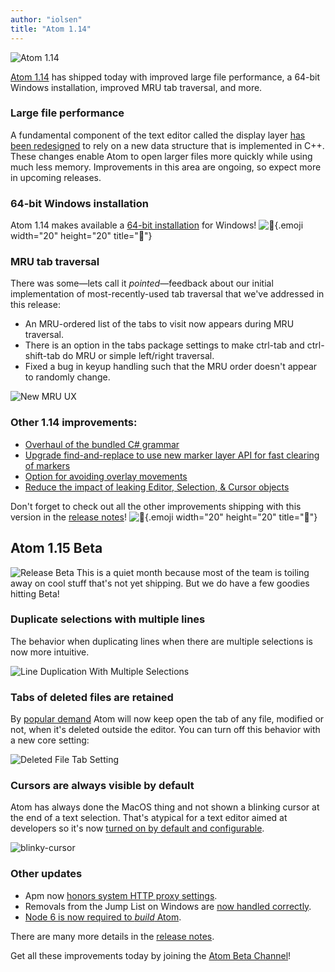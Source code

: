 ```yaml
---
author: "iolsen"
title: "Atom 1.14"
---
```


![Atom 1.14](/assets/images/blog.atom.io/img/posts/release-1-14.png)

[Atom 1.14](/) has shipped today with improved large file performance, a 64-bit Windows installation, improved MRU tab traversal, and more.

<!--more-->

### Large file performance

A fundamental component of the text editor called the display layer [has been redesigned](https://github.com/atom/text-buffer/pull/185) to rely on a new data structure that is implemented in C++. These changes enable Atom to open larger files more quickly while using much less memory. Improvements in this area are ongoing, so expect more in upcoming releases.

### 64-bit Windows installation

Atom 1.14 makes available a [64-bit installation](https://github.com/atom/atom/pull/13135) for Windows! ![:tada:](https://github.githubassets.com/images/icons/emoji/unicode/1f389.png){.emoji width="20" height="20" title=":tada:"}

### MRU tab traversal

There was some—lets call it _pointed_—feedback about our initial implementation of most-recently-used tab traversal that we've addressed in this release:

- An MRU-ordered list of the tabs to visit now appears during MRU traversal.
- There is an option in the tabs package settings to make ctrl-tab and ctrl-shift-tab do MRU or simple left/right traversal.
- Fixed a bug in keyup handling such that the MRU order doesn't appear to randomly change.

![New MRU UX](https://cloud.githubusercontent.com/assets/553742/20579681/075e7d00-b183-11e6-80c9-d61b7986e9fe.gif)

### Other 1.14 improvements:

- [Overhaul of the bundled C# grammar](https://github.com/atom/language-csharp/pull/87)
- [Upgrade find-and-replace to use new marker layer API for fast clearing of markers](https://github.com/atom/atom/pull/13516)
- [Option for avoiding overlay movements](https://github.com/atom/atom/pull/11852)
- [Reduce the impact of leaking Editor, Selection, & Cursor objects](https://github.com/atom/atom/pull/13523)

Don't forget to check out all the other improvements shipping with this version in the [release notes](https://github.com/atom/atom/releases/tag/v1.14.0)! ![:memo:](https://github.githubassets.com/images/icons/emoji/unicode/1f4dd.png){.emoji width="20" height="20" title=":memo:"}

## Atom 1.15 Beta

![Release Beta](/assets/images/blog.atom.io/img/release-beta.png)
This is a quiet month because most of the team is toiling away on cool stuff that's not yet shipping. But we do have a few goodies hitting Beta!

### Duplicate selections with multiple lines

The behavior when duplicating lines when there are multiple selections is now more intuitive.

![Line Duplication With Multiple Selections](https://cloud.githubusercontent.com/assets/1789/21907555/37f06b88-d8cd-11e6-8c5c-3376a7e52e37.gif)

### Tabs of deleted files are retained

By [popular demand](https://github.com/atom/tabs/issues/306) Atom will now keep open the tab of any file, modified or not, when it's deleted outside the editor. You can turn off this behavior with a new core setting:

![Deleted File Tab Setting](https://cloud.githubusercontent.com/assets/553742/22088980/e1f25d3e-dd9c-11e6-81de-53846a511971.png)

### Cursors are always visible by default

Atom has always done the MacOS thing and not shown a blinking cursor at the end of a text selection. That's atypical for a text editor aimed at developers so it's now [turned on by default and configurable](https://github.com/atom/atom/pull/13664).

![blinky-cursor](https://cloud.githubusercontent.com/assets/553742/22612719/59ab55ec-ea27-11e6-939f-20f526ed73ba.gif)

### Other updates

- Apm now [honors system HTTP proxy settings](https://github.com/atom/settings-view/pull/898).
- Removals from the Jump List on Windows are [now handled correctly](https://github.com/atom/atom/pull/13685).
- [Node 6 is now required to _build_ Atom](https://github.com/atom/atom/pull/13696/files).

There are many more details in the [release notes](https://github.com/atom/atom/releases/tag/v1.15.0-beta0).

Get all these improvements today by joining the [Atom Beta Channel](/beta)!
